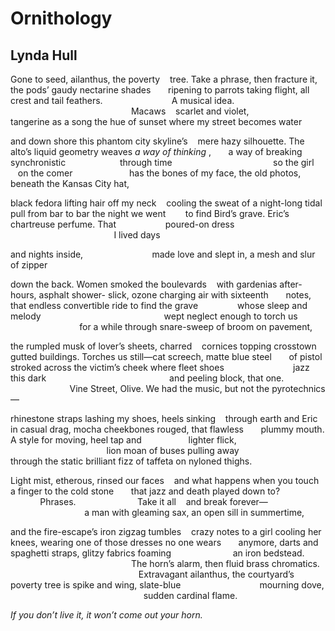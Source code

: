 # Ornithology
## Lynda Hull
Gone to seed, ailanthus, the poverty
   tree. Take a phrase, then
fracture it, the pods’ gaudy nectarine shades
      ripening to parrots taking flight, all crest
and tail feathers.
                           A musical idea.
                                                 Macaws
   scarlet and violet,
                               tangerine as a song
the hue of sunset where my street becomes water

and down shore this phantom city skyline’s
   mere hazy silhouette. The alto’s
liquid geometry weaves _a way of thinking_ ,
      a way of breaking
synchronistic
                     through time
                                        so the girl
   on the comer
                      has the bones of my face,
the old photos, beneath the Kansas City hat,

black fedora lifting hair off my neck
   cooling the sweat of a night-long tidal
pull from bar to bar the night we went
       to find Bird’s grave. Eric’s chartreuse
perfume. That
                   poured-on dress
                                          I lived days

and nights inside,
                           made love
and slept in, a mesh and slur of zipper

down the back. Women smoked the boulevards
   with gardenias after-hours, asphalt shower-
slick, ozone charging air with sixteenth
      notes, that endless convertible ride to find
the grave
               whose sleep and melody
                                                 wept neglect
enough to torch us
                            for a while
through snare-sweep of broom on pavement,

the rumpled musk of lover’s sheets, charred
   cornices topping crosstown gutted buildings.
Torches us still—cat screech, matte blue steel
      of pistol stroked across the victim’s cheek
where fleet shoes
                           jazz this dark
                                                 and peeling
block, that one.
                        Vine Street, Olive.
We had the music, but not the pyrotechnics—

rhinestone straps lashing my shoes, heels sinking
   through earth and Eric in casual drag,
mocha cheekbones rouged, that flawless
      plummy mouth. A style for moving,
heel tap and
                  lighter flick,
                                       lion moan
of buses pulling away
                               through the static
brilliant fizz of taffeta on nyloned thighs.

Light mist, etherous, rinsed our faces
   and what happens when
you touch a finger to the cold stone
      that jazz and death played
down to?
            Phrases.
                        Take it all
   and break forever—
                              a man
with gleaming sax, an open sill in summertime,

and the fire-escape’s iron zigzag tumbles
   crazy notes to a girl cooling her knees,
wearing one of those dresses no one wears
      anymore, darts and spaghetti straps, glitzy
fabrics foaming
                        an iron bedstead.
                                                 The horn’s
alarm, then fluid brass chromatics.
                                                    Extravagant
ailanthus, the courtyard’s poverty tree is spike
and wing, slate-blue
                               mourning dove,
                                                      sudden cardinal flame.

 _If you don’t live it, it won’t come out your horn._